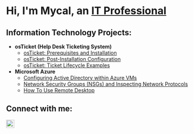 <h1>Hi, I'm Mycal, an <a href="https://linkedin.com/in/mycal-kinney-53b9278b/">IT Professional</a></h1>

<h2> Information Technology Projects:</h2>

- <b>osTicket (Help Desk Ticketing System)</b>
  - [osTicket: Prerequisites and Installation](https://github.com/MycalKinney/osticket-prereqs)
  - [osTicket: Post-Installation Configuration](https://github.com/MycalKinney/post-install-config)
  - [osTicket: Ticket Lifecycle Examples](https://github.com/MycalKinney/ticket-lifecycle)
- <b>Microsoft Azure</b>
  - [Configuring Active Directory within Azure VMs](https://github.com/MycalKinney/configure-ad)
  - [Network Security Groups (NSGs) and Inspecting Network Protocols](https://github.com/MycalKinney/azure-network-protocols)
  - [How To Use Remote Desktop](https://github.com/MycalKinney/how-to-use-remote-desktop)
<h2>Connect with me:</h2>

[<img align="left" alt="Mycal | LinkedIn" width="22px" src="https://cdn.jsdelivr.net/npm/simple-icons@v3/icons/linkedin.svg" />][linkedin]

[linkedin]: https://linkedin.com/in/mycal-kinney-53b9278b/

